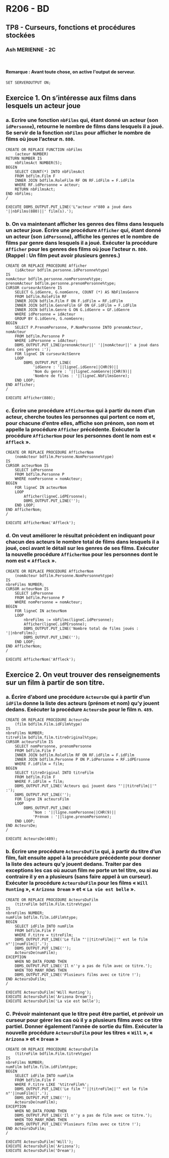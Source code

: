 # R206 - BD

## TP8 - Curseurs, fonctions et procédures stockées

### Ash MERIENNE - 2C

<br>

#### Remarque : Avant toute chose, on active l'output de serveur.

	SET SERVEROUTPUT ON;

## Exercice 1. On s’intéresse aux films dans lesquels un acteur joue

### a. Ecrire une fonction ```nbFilms``` qui, étant donné un acteur (son ```idPersonne```), retourne le nombre de films dans lesquels il a joué. Se servir de la fonction ```nbFilms``` pour afficher le nombre de films où joue l’acteur n. ```880```.

	CREATE OR REPLACE FUNCTION nbFilms
	    (acteur NUMBER)
	RETURN NUMBER IS
	    nbFilmsAct NUMBER(5);
	BEGIN
	    SELECT COUNT(*) INTO nbFilmsAct
	    FROM bdfilm.Film F
	    INNER JOIN bdfilm.RoleFilm RF ON RF.idFilm = F.idFilm
	    WHERE RF.idPersonne = acteur;
	    RETURN nbFilmsAct;
	END nbFilms;
	/
	
	EXECUTE DBMS_OUTPUT.PUT_LINE('L"acteur n°880 a joué dans '||nbFilms(880)||' film(s).');

### b. On va maintenant afficher les genres des films dans lesquels un acteur joue. Écrire une procédure ```Afficher``` qui, étant donné un acteur (son ```idPersonne```), affiche les genres et le nombre de films par genre dans lesquels il a joué.  Exécuter la procédure ```Afficher``` pour les genres des films où joue l’acteur n. ```880```. (Rappel : Un film peut avoir plusieurs genres.)


	CREATE OR REPLACE PROCEDURE Afficher
	    (idActeur bdfilm.personne.idPersonne%type)
	IS
	nomActeur bdfilm.personne.nomPersonne%type;
	prenomActeur bdfilm.personne.prenomPersonne%type;
	CURSOR curseurActGenre IS
	    SELECT G.idGenre, G.nomGenre, COUNT (*) AS NbFilmsGenre
	    FROM bdfilm.RoleFilm RF
	    INNER JOIN bdfilm.Film F ON F.idFilm = RF.idFilm
	    INNER JOIN bdfilm.GenreFilm GF ON GF.idFilm = F.idFilm
	    INNER JOIN bdfilm.Genre G ON G.idGenre = GF.idGenre
	    WHERE idPersonne = idActeur
	    GROUP BY G.idGenre, G.nomGenre;
	BEGIN
	    SELECT P.PrenomPersonne, P.NomPersonne INTO prenomActeur, nomActeur
	    FROM bdfilm.Personne P
	    WHERE idPersonne = idActeur;
	    DBMS_OUTPUT.PUT_LINE(prenomActeur||' '||nomActeur||' a joué dans dans ces genres :');
	    FOR ligneC IN curseurActGenre
	    LOOP
	        DBMS_OUTPUT.PUT_LINE(
	            'idGenre : '||ligneC.idGenre||CHR(9)||
	            'Nom du genre : '||ligneC.nomGenre||CHR(9)||
	            'Nombre de films : '||ligneC.NbFilmsGenre);
	    END LOOP;
	END Afficher;
	/
	
	EXECUTE Afficher(880);

### c. Écrire une procédure ```AfficherNom``` qui à partir du nom d’un acteur, cherche toutes les personnes qui portent ce nom et, pour chacune d’entre elles, affiche son prénom, son nom et appelle la procédure ```Afficher``` précédente. Exécuter la procédure ```AfficherNom``` pour les personnes dont le nom est « ```Affleck``` ».

	CREATE OR REPLACE PROCEDURE AfficherNom
	    (nomActeur bdfilm.Personne.NomPersonne%type)
	IS
	CURSOR acteurNom IS
	    SELECT idPersonne
	    FROM bdfilm.Personne P
	    WHERE nomPersonne = nomActeur;
	BEGIN
	    FOR ligneC IN acteurNom
	    LOOP
	        Afficher(ligneC.idPErsonne);
	        DBMS_OUTPUT.PUT_LINE('');
	    END LOOP;
	END AfficherNom;
	/
	
	EXECUTE AfficherNom('Affleck');

### d. On veut améliorer le résultat précèdent en indiquant pour chacun des acteurs le nombre total de films dans lesquels il a joué, ceci avant le détail sur les genres de ses films. Exécuter la nouvelle procédure ```AfficherNom``` pour les personnes dont le nom est « ```Affleck``` ».

	CREATE OR REPLACE PROCEDURE AfficherNom
	    (nomActeur bdfilm.Personne.NomPersonne%type)
	IS
	nbreFilms NUMBER;
	CURSOR acteurNom IS
	    SELECT idPersonne
	    FROM bdfilm.Personne P
	    WHERE nomPersonne = nomActeur;
	BEGIN
	    FOR ligneC IN acteurNom
	    LOOP
	        nbreFilms := nbFilms(ligneC.idPersonne);
	        Afficher(ligneC.idPErsonne);
	        DBMS_OUTPUT.PUT_LINE('Nombre total de films joués : '||nbreFilms);
	        DBMS_OUTPUT.PUT_LINE('');
	    END LOOP;
	END AfficherNom;
	/
	
	EXECUTE AfficherNom('Affleck');

## Exercice 2. On veut trouver des renseignements sur un film à partir de son titre.

### a. Écrire d’abord une procédure ```ActeursDe``` qui à partir d’un ```idFilm``` donne la liste des acteurs (prénom et nom) qu’y jouent dedans. Exécuter la procédure ```ActeursDe``` pour le film n. ```489```.

	CREATE OR REPLACE PROCEDURE ActeursDe
	    (film bdfilm.Film.idFilm%type)
	IS
	nbreFilms NUMBER;
	titreFilm bdfilm.film.titreOriginal%type;
	CURSOR acteursFilm IS
	    SELECT nomPersonne, prenomPersonne
	    FROM bdfilm.Film F
	    INNER JOIN bdfilm.RoleFilm RF ON RF.idFilm = F.idFilm
	    INNER JOIN bdfilm.Personne P ON P.idPersonne = RF.idPErsonne
	    WHERE F.idFilm = film;
	BEGIN
	    SELECT titreOriginal INTO titreFilm
	    FROM bdfilm.Film F
	    WHERE F.idFilm = film;
	    DBMS_OUTPUT.PUT_LINE('Acteurs qui jouent dans "'||titreFilm||'" :');
	    DBMS_OUTPUT.PUT_LINE('');
	    FOR ligne IN acteursFilm
	    LOOP
	        DBMS_OUTPUT.PUT_LINE(
	            'Nom : '||ligne.nomPersonne||CHR(9)||
	            'Prénom : '||ligne.prenomPersonne);
	    END LOOP;
	END ActeursDe;
	/
	
	EXECUTE ActeursDe(489);

### b. Écrire une procédure ```ActeursDuFilm``` qui, à partir du titre d’un film, fait ensuite appel à la procédure précédente pour donner la liste des acteurs qu’y jouent dedans. Traiter par des exceptions les cas où aucun film ne porte un tel titre, ou si au contraire il y en a plusieurs (sans faire appel à un curseur). Exécuter la procédure ```ActeursDuFilm``` pour les films « ```Will Hunting``` », « ```Arizona Dream``` » et « ```La vie est belle``` ».

	CREATE OR REPLACE PROCEDURE ActeursDuFilm
	    (titreFilm bdfilm.Film.titre%type)
	IS
	nbreFilms NUMBER;
	numFilm bdfilm.film.idFilm%type;
	BEGIN
	    SELECT idFilm INTO numFilm
	    FROM bdfilm.Film F
	    WHERE F.titre = titreFilm;
	    DBMS_OUTPUT.PUT_LINE('Le film "'||titreFilm||'" est le film n°'||numFilm||'.');
	    DBMS_OUTPUT.PUT_LINE('');
	    ActeursDe(numFilm);
	EXCEPTION
	    WHEN NO_DATA_FOUND THEN
	    DBMS_OUTPUT.PUT_LINE('Il n''y a pas de film avec ce titre.');
	    WHEN TOO_MANY_ROWS THEN
	    DBMS_OUTPUT.PUT_LINE('Plusieurs films avec ce titre !');
	END ActeursDuFilm;
	/
	
	EXECUTE ActeursDuFilm('Will Hunting');
	EXECUTE ActeursDuFilm('Arizona Dream');
	EXECUTE ActeursDuFilm('La vie est belle');

### C. Prévoir maintenant que le titre peut être partiel, et prévoir un curseur pour gérer les cas où il y a plusieurs films avec ce titre partiel. Donner également l’année de sortie du film. Exécuter la nouvelle procédure ```ActeursDuFilm``` pour les titres « ```Will``` », « ```Arizona``` » et « ```Dream``` »
	
	CREATE OR REPLACE PROCEDURE ActeursDuFilm
	    (titreFilm bdfilm.Film.titre%type)
	IS
	nbreFilms NUMBER;
	numFilm bdfilm.film.idFilm%type;
	BEGIN
	    SELECT idFilm INTO numFilm
	    FROM bdfilm.Film F
	    WHERE F.titre LIKE '%titreFilm%';
	    DBMS_OUTPUT.PUT_LINE('Le film "'||titreFilm||'" est le film n°'||numFilm||'.');
	    DBMS_OUTPUT.PUT_LINE('');
	    ActeursDe(numFilm);
	EXCEPTION
	    WHEN NO_DATA_FOUND THEN
	    DBMS_OUTPUT.PUT_LINE('Il n''y a pas de film avec ce titre.');
	    WHEN TOO_MANY_ROWS THEN
	    DBMS_OUTPUT.PUT_LINE('Plusieurs films avec ce titre !');
	END ActeursDuFilm;
	/
	
	EXECUTE ActeursDuFilm('Will');
	EXECUTE ActeursDuFilm('Arizona');
	EXECUTE ActeursDuFilm('Dream');
